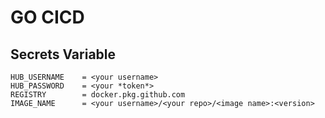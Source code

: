 # GO CICD

## Secrets Variable
```
HUB_USERNAME    = <your username>
HUB_PASSWORD    = <your *token*>
REGISTRY        = docker.pkg.github.com
IMAGE_NAME      = <your username>/<your repo>/<image name>:<version>
```